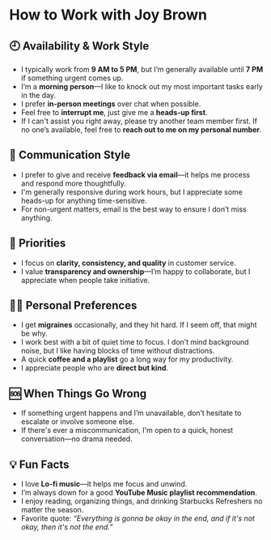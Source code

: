 
# How to Work with Joy Brown

## 🕘 Availability & Work Style
- I typically work from **9 AM to 5 PM**, but I’m generally available until **7 PM** if something urgent comes up.  
- I’m a **morning person**—I like to knock out my most important tasks early in the day.  
- I prefer **in-person meetings** over chat when possible.  
- Feel free to **interrupt me**, just give me a **heads-up first**.  
- If I can't assist you right away, please try another team member first. If no one’s available, feel free to **reach out to me on my personal number**.

## 💬 Communication Style
- I prefer to give and receive **feedback via email**—it helps me process and respond more thoughtfully.  
- I'm generally responsive during work hours, but I appreciate some heads-up for anything time-sensitive.  
- For non-urgent matters, email is the best way to ensure I don’t miss anything.

## 📌 Priorities
- I focus on **clarity, consistency, and quality** in customer service.  
- I value **transparency and ownership**—I’m happy to collaborate, but I appreciate when people take initiative.

## 🧘‍♀️ Personal Preferences
- I get **migraines** occasionally, and they hit hard. If I seem off, that might be why.  
- I work best with a bit of quiet time to focus. I don’t mind background noise, but I like having blocks of time without distractions.  
- A quick **coffee and a playlist** go a long way for my productivity.  
- I appreciate people who are **direct but kind**.

## 🆘 When Things Go Wrong
- If something urgent happens and I’m unavailable, don’t hesitate to escalate or involve someone else.  
- If there's ever a miscommunication, I'm open to a quick, honest conversation—no drama needed.  

## 💡 Fun Facts
- I love **Lo-fi music**—it helps me focus and unwind.  
- I’m always down for a good **YouTube Music playlist recommendation**.  
- I enjoy reading, organizing things, and drinking Starbucks Refreshers no matter the season.  
- Favorite quote: _“Everything is gonna be okay in the end, and if it's not okay, then it's not the end.”_


